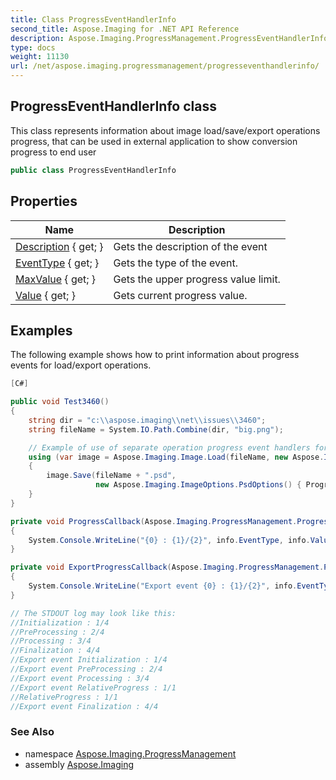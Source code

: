 ```yaml
---
title: Class ProgressEventHandlerInfo
second_title: Aspose.Imaging for .NET API Reference
description: Aspose.Imaging.ProgressManagement.ProgressEventHandlerInfo class. This class represents information about image load/save/export operations progress that can be used in external application to show conversion progress to end user
type: docs
weight: 11130
url: /net/aspose.imaging.progressmanagement/progresseventhandlerinfo/
---
```

## ProgressEventHandlerInfo class

This class represents information about image load/save/export operations progress, that can be used in external application to show conversion progress to end user

```csharp
public class ProgressEventHandlerInfo
```

## Properties

| Name | Description |
| --- | --- |
| [Description](../../aspose.imaging.progressmanagement/progresseventhandlerinfo/description/) { get; } | Gets the description of the event |
| [EventType](../../aspose.imaging.progressmanagement/progresseventhandlerinfo/eventtype/) { get; } | Gets the type of the event. |
| [MaxValue](../../aspose.imaging.progressmanagement/progresseventhandlerinfo/maxvalue/) { get; } | Gets the upper progress value limit. |
| [Value](../../aspose.imaging.progressmanagement/progresseventhandlerinfo/value/) { get; } | Gets current progress value. |

## Examples

The following example shows how to print information about progress events for load/export operations.

```csharp
[C#]

public void Test3460()
{
    string dir = "c:\\aspose.imaging\\net\\issues\\3460";
    string fileName = System.IO.Path.Combine(dir, "big.png");

    // Example of use of separate operation progress event handlers for load/export operations
    using (var image = Aspose.Imaging.Image.Load(fileName, new Aspose.Imaging.LoadOptions { ProgressEventHandler = ProgressCallback }))
    {
        image.Save(fileName + ".psd",
                   new Aspose.Imaging.ImageOptions.PsdOptions() { ProgressEventHandler = ExportProgressCallback });
    }
}

private void ProgressCallback(Aspose.Imaging.ProgressManagement.ProgressEventHandlerInfo info)
{
    System.Console.WriteLine("{0} : {1}/{2}", info.EventType, info.Value, info.MaxValue);
}

private void ExportProgressCallback(Aspose.Imaging.ProgressManagement.ProgressEventHandlerInfo info)
{
    System.Console.WriteLine("Export event {0} : {1}/{2}", info.EventType, info.Value, info.MaxValue);
}

// The STDOUT log may look like this:
//Initialization : 1/4
//PreProcessing : 2/4
//Processing : 3/4
//Finalization : 4/4
//Export event Initialization : 1/4
//Export event PreProcessing : 2/4
//Export event Processing : 3/4
//Export event RelativeProgress : 1/1
//RelativeProgress : 1/1
//Export event Finalization : 4/4
```

### See Also

* namespace [Aspose.Imaging.ProgressManagement](../../aspose.imaging.progressmanagement/)
* assembly [Aspose.Imaging](../../)


